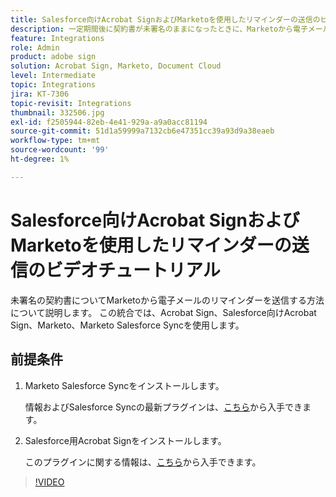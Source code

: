 ```yaml
---
title: Salesforce向けAcrobat SignおよびMarketoを使用したリマインダーの送信のビデオチュートリアル
description: 一定期間後に契約書が未署名のままになったときに、Marketoから電子メールでリマインダーを送信する方法について説明します
feature: Integrations
role: Admin
product: adobe sign
solution: Acrobat Sign, Marketo, Document Cloud
level: Intermediate
topic: Integrations
jira: KT-7306
topic-revisit: Integrations
thumbnail: 332506.jpg
exl-id: f2505944-82eb-4e41-929a-a9a0acc81194
source-git-commit: 51d1a59999a7132cb6e47351cc39a93d9a38eaeb
workflow-type: tm+mt
source-wordcount: '99'
ht-degree: 1%

---
```


# Salesforce向けAcrobat SignおよびMarketoを使用したリマインダーの送信のビデオチュートリアル

未署名の契約書についてMarketoから電子メールのリマインダーを送信する方法について説明します。 この統合では、Acrobat Sign、Salesforce向けAcrobat Sign、Marketo、Marketo Salesforce Syncを使用します。

## 前提条件

1. Marketo Salesforce Syncをインストールします。

   情報およびSalesforce Syncの最新プラグインは、[こちら](https://experienceleague.adobe.com/docs/marketo/using/product-docs/crm-sync/salesforce-sync/understanding-the-salesforce-sync.html?lang=ja)から入手できます。

1. Salesforce用Acrobat Signをインストールします。

   このプラグインに関する情報は、[こちら](https://helpx.adobe.com/ca/sign/using/salesforce-integration-installation-guide.html)から入手できます。

>[!VIDEO](https://video.tv.adobe.com/v/3410392?quality=12&learn=on&hidetitle=true&captions=jpn)

